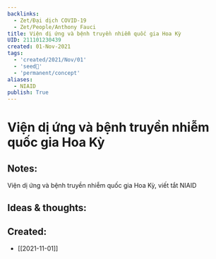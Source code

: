 ```yaml
---
backlinks:
  - Zet/Đại dịch COVID-19
  - Zet/People/Anthony Fauci
title: Viện dị ứng và bệnh truyền nhiễm quốc gia Hoa Kỳ
UID: 211101230439
created: 01-Nov-2021
tags:
  - 'created/2021/Nov/01'
  - 'seed🥜'
  - 'permanent/concept'
aliases:
  - NIAID
publish: True
---
```

# Viện dị ứng và bệnh truyền nhiễm quốc gia Hoa Kỳ

## Notes:
Viện dị ứng và bệnh truyền nhiễm quốc gia Hoa Kỳ, viết tắt NIAID

## Ideas & thoughts:



## Created:
- [[2021-11-01]]

